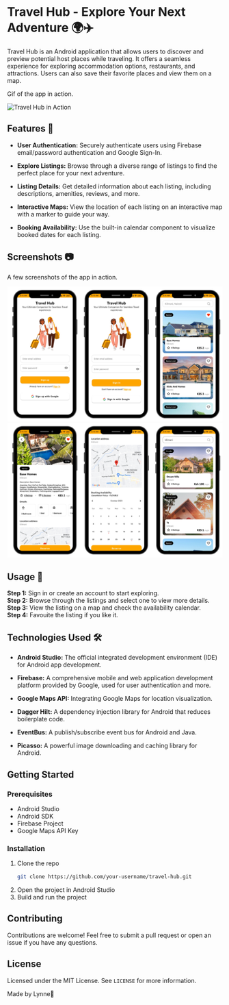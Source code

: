 # Travel Hub - Explore Your Next Adventure 🌍✈️
Travel Hub is an Android application that allows users to discover and preview potential host places while traveling. It offers a seamless experience for exploring accommodation options, restaurants, and attractions. Users can also save their favorite places and view them on a map. 


Gif of the app in action.

<img src="assets/demo.gif" width="40%" alt="Travel Hub in Action">


## Features 🚀

- **User Authentication:** Securely authenticate users using Firebase email/password authentication and Google Sign-In.

- **Explore Listings:** Browse through a diverse range of listings to find the perfect place for your next adventure.

- **Listing Details:** Get detailed information about each listing, including descriptions, amenities, reviews, and more.

- **Interactive Maps:** View the location of each listing on an interactive map with a marker to guide your way.

- **Booking Availability:** Use the built-in calendar component to visualize booked dates for each listing.


## Screenshots 📷

A few screenshots of the app in action. 

<img src="assets/app1.png">
<img src="assets/app2.png">

## Usage 📝

**Step 1:** Sign in or create an account to start exploring. <br>
**Step 2:** Browse through the listings and select one to view more details. <br>
**Step 3:** View the listing on a map and check the availability calendar. <br>
**Step 4:** Favouite the listing if you like it.

## Technologies Used 🛠️

- **Android Studio:** The official integrated development environment (IDE) for Android app development.

- **Firebase:** A comprehensive mobile and web application development platform provided by Google, used for user authentication and more.

- **Google Maps API:** Integrating Google Maps for location visualization.

- **Dagger Hilt:** A dependency injection library for Android that reduces boilerplate code.

- **EventBus:** A publish/subscribe event bus for Android and Java.

- **Picasso:** A powerful image downloading and caching library for Android.


## Getting Started

### Prerequisites

- Android Studio
- Android SDK
- Firebase Project
- Google Maps API Key

### Installation

1. Clone the repo
   ```bash
   git clone https://github.com/your-username/travel-hub.git
    ```
2. Open the project in Android Studio
3. Build and run the project

## Contributing
Contributions are welcome! Feel free to submit a pull request or open an issue if you have any questions.

## License
Licensed under the MIT License. See `LICENSE` for more information.

Made by Lynne🌸